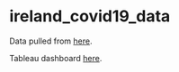 # ireland_covid19_data

Data pulled from [here](https://www.gov.ie/en/news/7e0924-latest-updates-on-covid-19-coronavirus/).

Tableau dashboard [here](https://public.tableau.com/profile/andrew.maguire#!/vizhome/IrealndCovid19Data/Daily).
